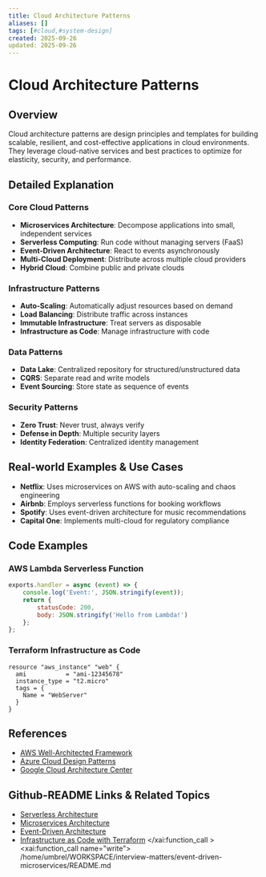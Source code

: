 ```yaml
---
title: Cloud Architecture Patterns
aliases: []
tags: [#cloud,#system-design]
created: 2025-09-26
updated: 2025-09-26
---
```


# Cloud Architecture Patterns

## Overview

Cloud architecture patterns are design principles and templates for building scalable, resilient, and cost-effective applications in cloud environments. They leverage cloud-native services and best practices to optimize for elasticity, security, and performance.

## Detailed Explanation

### Core Cloud Patterns

- **Microservices Architecture**: Decompose applications into small, independent services
- **Serverless Computing**: Run code without managing servers (FaaS)
- **Event-Driven Architecture**: React to events asynchronously
- **Multi-Cloud Deployment**: Distribute across multiple cloud providers
- **Hybrid Cloud**: Combine public and private clouds

### Infrastructure Patterns

- **Auto-Scaling**: Automatically adjust resources based on demand
- **Load Balancing**: Distribute traffic across instances
- **Immutable Infrastructure**: Treat servers as disposable
- **Infrastructure as Code**: Manage infrastructure with code

### Data Patterns

- **Data Lake**: Centralized repository for structured/unstructured data
- **CQRS**: Separate read and write models
- **Event Sourcing**: Store state as sequence of events

### Security Patterns

- **Zero Trust**: Never trust, always verify
- **Defense in Depth**: Multiple security layers
- **Identity Federation**: Centralized identity management

## Real-world Examples & Use Cases

- **Netflix**: Uses microservices on AWS with auto-scaling and chaos engineering
- **Airbnb**: Employs serverless functions for booking workflows
- **Spotify**: Uses event-driven architecture for music recommendations
- **Capital One**: Implements multi-cloud for regulatory compliance

## Code Examples

### AWS Lambda Serverless Function

```javascript
exports.handler = async (event) => {
    console.log('Event:', JSON.stringify(event));
    return {
        statusCode: 200,
        body: JSON.stringify('Hello from Lambda!')
    };
};
```

### Terraform Infrastructure as Code

```hcl
resource "aws_instance" "web" {
  ami           = "ami-12345678"
  instance_type = "t2.micro"
  tags = {
    Name = "WebServer"
  }
}
```

## References

- [AWS Well-Architected Framework](https://aws.amazon.com/architecture/well-architected/)
- [Azure Cloud Design Patterns](https://docs.microsoft.com/en-us/azure/architecture/patterns/)
- [Google Cloud Architecture Center](https://cloud.google.com/architecture)

## Github-README Links & Related Topics

- [Serverless Architecture](./serverless-architecture/README.md)
- [Microservices Architecture](./microservices-architecture/README.md)
- [Event-Driven Architecture](./event-driven-architecture/README.md)
- [Infrastructure as Code with Terraform](./infrastructure-as-code-with-terraform/README.md)</content>
</xai:function_call ><xai:function_call name="write">
<parameter name="filePath">/home/umbrel/WORKSPACE/interview-matters/event-driven-microservices/README.md